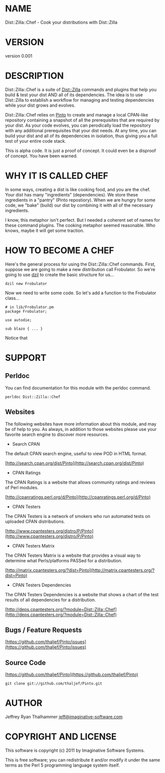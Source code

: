 # NAME

Dist::Zilla::Chef - Cook your distributions with Dist::Zilla

# VERSION

version 0.001

# DESCRIPTION

Dist::Zilla::Chef is a suite of [Dist::Zilla](http://search.cpan.org/perldoc?Dist::Zilla) commands and plugins
that help you build & test your dist AND all of its dependencies.
The idea is to use Dist::Zilla to establish a workflow for managing
and testing dependencies while your dist grows and evolves.

Dist::Zilla::Chef relies on [Pinto](http://search.cpan.org/perldoc?Pinto) to create and manage a local
CPAN-like repository containing a snapshot of all the prerequisites
that are required by your dist.  As your code evolves, you can
perodically load the repository with any additional prerequisites that
your dist needs.  At any time, you can build your dist and all of
its dependencies in isolation, thus giving you a full test of your
entire code stack.

This is alpha code.  It is just a proof of concept.  It could even be
a disproof of concept.  You have been warned.

# WHY IT IS CALLED CHEF

In some ways, creating a dist is like cooking food, and you are the
chef.  Your dist has many "ingredients" (dependencies).  We store
these ingredients in a "pantry" (Pinto repostiory).  When we are
hungry for some code, we "bake" (build) our dist by combining it with
all of the necessary ingredients.

I know, this metaphor isn't perfect.  But I needed a coherent set of
names for these command plugins.  The cooking metaphor seemed
reasonable.  Who knows, maybe it will get some traction.

# HOW TO BECOME A CHEF

Here's the general process for using the Dist::Zilla::Chef commands.  First,
suppose we are going to make a new distribution call Frobulator.  So we're
going to use [dzil](http://search.cpan.org/perldoc?dzil) to create the basic structure for us...

    dzil new Frobulator

Now we need to write some code.  So let's add a function to the Frobulator
class...

    # in lib/Frobulator.pm
    package Frobulator;

    use autodie;

    sub blazo { ... }

Notice that

# SUPPORT

## Perldoc

You can find documentation for this module with the perldoc command.

    perldoc Dist::Zilla::Chef

## Websites

The following websites have more information about this module, and may be of help to you. As always,
in addition to those websites please use your favorite search engine to discover more resources.

- Search CPAN

The default CPAN search engine, useful to view POD in HTML format.

[http://search.cpan.org/dist/Pinto](http://search.cpan.org/dist/Pinto)

- CPAN Ratings

The CPAN Ratings is a website that allows community ratings and reviews of Perl modules.

[http://cpanratings.perl.org/d/Pinto](http://cpanratings.perl.org/d/Pinto)

- CPAN Testers

The CPAN Testers is a network of smokers who run automated tests on uploaded CPAN distributions.

[http://www.cpantesters.org/distro/P/Pinto](http://www.cpantesters.org/distro/P/Pinto)

- CPAN Testers Matrix

The CPAN Testers Matrix is a website that provides a visual way to determine what Perls/platforms PASSed for a distribution.

[http://matrix.cpantesters.org/?dist=Pinto](http://matrix.cpantesters.org/?dist=Pinto)

- CPAN Testers Dependencies

The CPAN Testers Dependencies is a website that shows a chart of the test results of all dependencies for a distribution.

[http://deps.cpantesters.org/?module=Dist::Zilla::Chef](http://deps.cpantesters.org/?module=Dist::Zilla::Chef)

## Bugs / Feature Requests

[https://github.com/thaljef/Pinto/issues](https://github.com/thaljef/Pinto/issues)

## Source Code



[https://github.com/thaljef/Pinto](https://github.com/thaljef/Pinto)

    git clone git://github.com/thaljef/Pinto.git

# AUTHOR

Jeffrey Ryan Thalhammer <jeff@imaginative-software.com>

# COPYRIGHT AND LICENSE

This software is copyright (c) 2011 by Imaginative Software Systems.

This is free software; you can redistribute it and/or modify it under
the same terms as the Perl 5 programming language system itself.